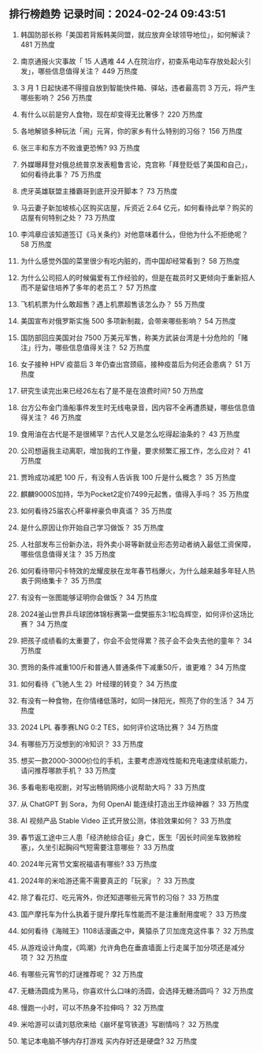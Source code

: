 
## 排行榜趋势 记录时间：2024-02-24 09:43:51
  
  1. 韩国防部长称「美国若背叛韩美同盟，就应放弃全球领导地位」，如何解读？ 481 万热度
    
  2. 南京通报火灾事故「 15 人遇难 44 人在院治疗，初查系电动车存放处起火引发」，哪些信息值得关注？ 449 万热度
    
  3. 3 月 1 日起快递不得擅自放到智能快件箱、驿站，违者最高罚 3 万元，将产生哪些影响？ 256 万热度
    
  4. 有什么以前是穷人食物，现在却变得无比奢侈？ 220 万热度
    
  5. 各地解锁多种玩法「闹」元宵，你的家乡有什么特别的习俗？ 156 万热度
    
  6. 张三丰和东方不败谁更恐怖? 93 万热度
    
  7. 外媒曝拜登对俄总统普京发表粗鲁言论，克宫称「拜登贬低了美国和自己」，如何看待此事？ 75 万热度
    
  8. 虎牙英雄联盟主播霸哥到底开没开脚本？ 73 万热度
    
  9. 马云妻子新加坡核心区购买店屋，斥资近 2.64 亿元，如何看待此举？购买的店屋有何特别之处？ 73 万热度
    
  10. 李鸿章应该知道签订《马关条约》对他意味着什么，但他为什么不拒绝呢？ 58 万热度
    
  11. 为什么感觉外国的菜里很少有吃内脏的，而中国却经常看到？ 58 万热度
    
  12. 为什么公司招人的时候偏爱有工作经验的，但是在裁员时又更倾向于重新招人而不是留住培养了多年的老员工？ 57 万热度
    
  13. 飞机机票为什么敢超售？遇上机票超售该怎么办？ 55 万热度
    
  14. 美国宣布对俄罗斯实施 500 多项新制裁，会带来哪些影响？ 54 万热度
    
  15. 国防部回应美国对台 7500 万美元军售，称美方武装台湾是十分危险的「赌注」行为，哪些信息值得关注？ 52 万热度
    
  16. 女子接种 HPV 疫苗后 3 年仍查出宫颈癌，接种疫苗后为何还会患病？ 51 万热度
    
  17. 研究生读完出来已经26左右了是不是在浪费时间? 50 万热度
    
  18. 台方公布金门渔船事件发生时无线电录音，因内容不全再遭质疑，哪些信息值得关注？ 46 万热度
    
  19. 食用油在古代是不是很稀罕？古代人又是怎么吃得起油条的？ 43 万热度
    
  20. 公司想逼我主动离职，增加我的工作量，要求频繁汇报工作，怎么应对？ 41 万热度
    
  21. 贾玲成功减肥 100 斤，有没有人告诉我 100 斤是什么概念？ 35 万热度
    
  22. 麒麟9000S加持，华为Pocket2定价7499元起售，值得入手吗？ 35 万热度
    
  23. 如何看待25届农心杯辜梓豪负申真谞？ 35 万热度
    
  24. 是什么原因让你开始自己学习做饭？ 35 万热度
    
  25. 人社部发布三份新办法，将外卖小哥等新就业形态劳动者纳入最低工资保障，哪些信息值得关注？ 35 万热度
    
  26. 如何看待带闪卡特效的龙耀皮肤在龙年春节档爆火，为什么越来越多年轻人热衷于网络集卡？ 35 万热度
    
  27. 有没有一张图能够证明你会做饭？ 34 万热度
    
  28. 2024釜山世界乒乓球团体锦标赛第一盘樊振东3:1松岛辉空，如何评价这场比赛？ 34 万热度
    
  29. 把孩子成绩看的太重要了，你会不会觉得累？孩子会不会失去他的童年？ 34 万热度
    
  30. 贾玲的条件减重100斤和普通人普通条件下减重50斤，谁更难？ 34 万热度
    
  31. 如何看待《飞驰人生 2》叶经理的转变？ 34 万热度
    
  32. 有没有一种食物，在你情绪低落时，如同一抹阳光，照亮了你的生活？ 34 万热度
    
  33. 2024 LPL 春季赛LNG 0:2 TES，如何评价这场比赛？ 34 万热度
    
  34. 有哪些万万没想到的冷知识？ 33 万热度
    
  35. 想买一款2000-3000价位的手机，主要考虑游戏性能和充电速度续航能力，请问推荐哪款手机？ 33 万热度
    
  36. 多看电影电视剧，对写出畅销网络小说帮助大吗？ 33 万热度
    
  37. 从 ChatGPT 到 Sora，为何 OpenAI 能连续打造出王炸级神器？ 33 万热度
    
  38. AI 视频产品 Stable Video 正式开放公测，体验效果如何？ 33 万热度
    
  39. 春节返工途中三人患「经济舱综合征」身亡，医生「因长时间坐车致肺栓塞」，久坐引起胸闷气短需要注意哪些？ 33 万热度
    
  40. 2024年元宵节文案祝福语有哪些? 33 万热度
    
  41. 2024年的米哈游还需不需要真正的「玩家」？ 33 万热度
    
  42. 除了看花灯、吃元宵外，你还知道哪些元宵节的习俗？ 33 万热度
    
  43. 国产摩托车为什么执着于提升摩托车性能而不是注重耐用度呢？ 33 万热度
    
  44. 如何看待《海贼王》1108话漫画之中，黄猿杀了贝加庞克这件事？ 32 万热度
    
  45. 从游戏设计角度，《鸣潮》允许角色在垂直墙面上行走属于加分项还是减分项？ 32 万热度
    
  46. 有哪些元宵节的灯谜推荐呢？ 32 万热度
    
  47. 无糖汤圆成为黑马，你喜欢什么口味的汤圆，会选择无糖汤圆吗？ 32 万热度
    
  48. 慢跑一小时，可以不热身不拉伸吗？ 32 万热度
    
  49. 米哈游可以请刘慈欣来给《崩坏星穹铁道》写剧情吗？ 32 万热度
    
  50. 笔记本电脑不够内存打游戏  买内存好还是硬盘? 32 万热度
    
